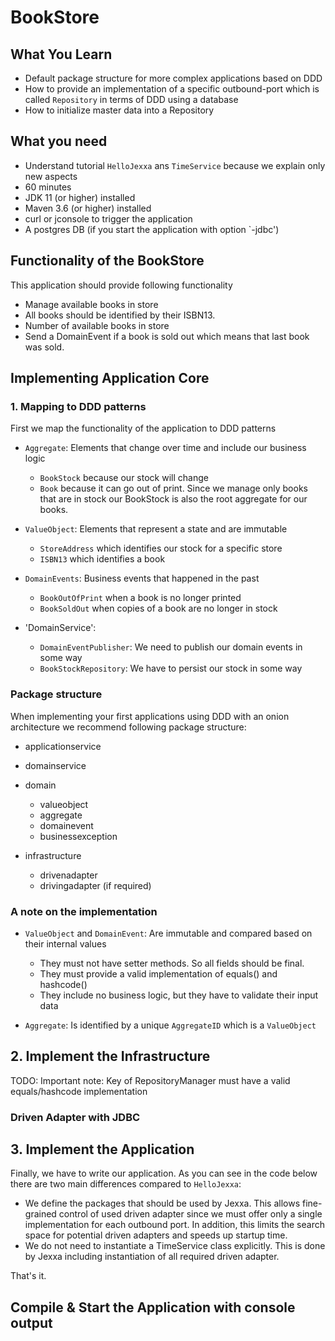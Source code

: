 # BookStore 

## What You Learn

*   Default package structure for more complex applications based on DDD   
*   How to provide an implementation of a specific outbound-port which is called `Repository` in terms of DDD using a database   
*   How to initialize master data into a Repository      

## What you need

*   Understand tutorial `HelloJexxa` ans `TimeService` because we explain only new aspects 
*   60 minutes
*   JDK 11 (or higher) installed 
*   Maven 3.6 (or higher) installed
*   curl or jconsole to trigger the application
*   A postgres DB (if you start the application with option `-jdbc')  

## Functionality of the BookStore
This application should provide following functionality

*   Manage available books in store
*   All books should be identified by their ISBN13.
*   Number of available books in store  
*   Send a DomainEvent if a book is sold out which means that last book was sold.

## Implementing Application Core 

### 1. Mapping to DDD patterns  
First we map the functionality of the application to DDD patterns   

*   `Aggregate`: Elements that change over time and include our business logic 
    *   `BookStock` because our stock will change        
    *   `Book` because it can go out of print. Since we manage only books that are in stock our BookStock is also the root aggregate for our books.  
    
*   `ValueObject`: Elements that represent a state and are immutable
    *   `StoreAddress` which identifies our stock for a specific store 
    *   `ISBN13` which identifies a book
     
*   `DomainEvents`: Business events that happened in the past 
    *   `BookOutOfPrint` when a book is no longer printed
    *   `BookSoldOut` when copies of a book are no longer in stock
    
*   'DomainService': 
    *   `DomainEventPublisher`: We need to publish our domain events in some way
    *   `BookStockRepository`: We have to persist our stock in some way
     
       
### Package structure 
When implementing your first applications using DDD with an onion architecture we recommend following package structure: 

*   applicationservice

*   domainservice

*   domain 
    *   valueobject
    *   aggregate
    *   domainevent
    *   businessexception
    
*   infrastructure
    *   drivenadapter
    *   drivingadapter (if required)

### A note on the implementation

*   `ValueObject` and `DomainEvent`: Are immutable and compared based on their internal values
    *   They must not have setter methods. So all fields should be final. 
    *   They must provide a valid implementation of equals() and hashcode()
    *   They include no business logic, but they have to validate their input data
    
*   `Aggregate`: Is identified by a unique `AggregateID` which is a `ValueObject`     
     
## 2. Implement the Infrastructure

TODO: Important note: Key of RepositoryManager must have a valid equals/hashcode implementation 

### Driven Adapter with JDBC




## 3. Implement the Application 

Finally, we have to write our application. As you can see in the code below there are two main differences compared to `HelloJexxa`:

*   We define the packages that should be used by Jexxa. This allows fine-grained control of used driven adapter since we must offer only a single implementation for each outbound port. In addition, this limits the search space for potential driven adapters and speeds up startup time.
*   We do not need to instantiate a TimeService class explicitly. This is done by Jexxa including instantiation of all required driven adapter.   
   

That's it. 

## Compile & Start the Application with console output 


